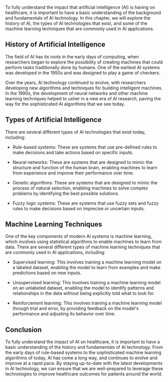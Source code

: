 
To fully understand the impact that artificial intelligence (AI) is having on healthcare, it is important to have a basic understanding of the background and fundamentals of AI technology. In this chapter, we will explore the history of AI, the types of AI technologies that exist, and some of the machine learning techniques that are commonly used in AI applications.

History of Artificial Intelligence
----------------------------------

The field of AI has its roots in the early days of computing, when researchers began to explore the possibility of creating machines that could perform tasks traditionally done by humans. One of the earliest AI systems was developed in the 1950s and was designed to play a game of checkers.

Over the years, AI technology continued to evolve, with researchers developing new algorithms and techniques for building intelligent machines. In the 1990s, the development of neural networks and other machine learning techniques helped to usher in a new era of AI research, paving the way for the sophisticated AI algorithms that we see today.

Types of Artificial Intelligence
--------------------------------

There are several different types of AI technologies that exist today, including:

* Rule-based systems: These are systems that use pre-defined rules to make decisions and take actions based on specific inputs.

* Neural networks: These are systems that are designed to mimic the structure and function of the human brain, enabling machines to learn from experience and improve their performance over time.

* Genetic algorithms: These are systems that are designed to mimic the process of natural selection, enabling machines to solve complex problems by identifying the best possible solutions.

* Fuzzy logic systems: These are systems that use fuzzy sets and fuzzy rules to make decisions based on imprecise or uncertain inputs.

Machine Learning Techniques
---------------------------

One of the key components of modern AI systems is machine learning, which involves using statistical algorithms to enable machines to learn from data. There are several different types of machine learning techniques that are commonly used in AI applications, including:

* Supervised learning: This involves training a machine learning model on a labeled dataset, enabling the model to learn from examples and make predictions based on new inputs.

* Unsupervised learning: This involves training a machine learning model on an unlabeled dataset, enabling the model to identify patterns and relationships in the data without being explicitly told what to look for.

* Reinforcement learning: This involves training a machine learning model through trial and error, by providing feedback on the model's performance and adjusting its behavior over time.

Conclusion
----------

To fully understand the impact of AI on healthcare, it is important to have a basic understanding of the history and fundamentals of AI technology. From the early days of rule-based systems to the sophisticated machine learning algorithms of today, AI has come a long way, and continues to evolve and improve at a rapid pace. By staying up-to-date with the latest developments in AI technology, we can ensure that we are well-prepared to leverage these technologies to improve healthcare outcomes for patients around the world.
